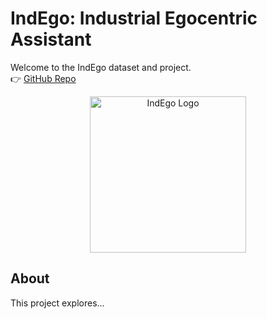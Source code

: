 # IndEgo: Industrial Egocentric Assistant

Welcome to the IndEgo dataset and project.  
👉 [GitHub Repo](https://github.com/Vivek9Chavan/IndEgo)

<p align="center">
  <img src="https://github.com/user-attachments/assets/fcf2e236-768a-4348-9762-28f4fa62d405" alt="IndEgo Logo" width="250"/>
</p>



## About
This project explores...
